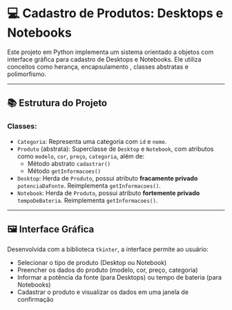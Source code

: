 # 💻 Cadastro de Produtos: Desktops e Notebooks

Este projeto em Python implementa um sistema orientado a objetos com interface gráfica para cadastro de Desktops e Notebooks. Ele utiliza conceitos como herança, encapsulamento , classes abstratas e polimorfismo.

---

## 📚 Estrutura do Projeto

### Classes:

- `Categoria`: Representa uma categoria com `id` e `nome`.
- `Produto` (abstrata): Superclasse de `Desktop` e `Notebook`, com atributos como `modelo`, `cor`, `preço`, `categoria`, além de:
  - Método abstrato `cadastrar()`
  - Método `getInformacoes()`
- `Desktop`: Herda de `Produto`, possui atributo **fracamente privado** `potenciaDaFonte`. Reimplementa `getInformacoes()`.
- `Notebook`: Herda de `Produto`, possui atributo **fortemente privado** `tempoDeBateria`. Reimplementa `getInformacoes()`.

---

## 🖼️ Interface Gráfica

Desenvolvida com a biblioteca `tkinter`, a interface permite ao usuário:

- Selecionar o tipo de produto (Desktop ou Notebook)
- Preencher os dados do produto (modelo, cor, preço, categoria)
- Informar a potência da fonte (para Desktops) ou tempo de bateria (para Notebooks)
- Cadastrar o produto e visualizar os dados em uma janela de confirmação
